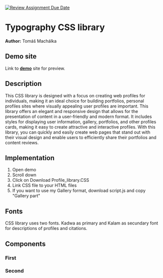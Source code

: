 [![Review Assignment Due Date](https://classroom.github.com/assets/deadline-readme-button-24ddc0f5d75046c5622901739e7c5dd533143b0c8e959d652212380cedb1ea36.svg)](https://classroom.github.com/a/zprwltzm)
# Typography CSS library
**Author:** Tomáš Machálka
## Demo site
Link to **[demo](https://pslib-cz.github.io/2023-l4-web-typographic-library-TomasMachalka/)** site for preview.
## Description
This CSS library is designed with a focus on creating web profiles for individuals, making it an ideal choice for building portfolios, personal profiles sites where visually appealing user profiles are important. This library offers an elegant and responsive design that allows for the presentation of content in a user-friendly and modern format. It includes styles for displaying user information, gallery, portfolios, and other profiles cards, making it easy to create attractive and interactive profiles. With this library, you can quickly and easily create web pages that stand out with their visual design and enable users to efficiently share their portfolios and content reviews.
## Implementation
1) Open demo
2) Scroll down
3) Click on Download Profile_library.CSS
4) Link CSS file to your HTML files
5) If you want to use my Gallery format, download script.js and copy "Gallery part"
## Fonts
CSS library uses two fonts. Kadwa as primary and Kalam as secundary font for descriptions of profiles and citations.
## Components

### First
### Second
